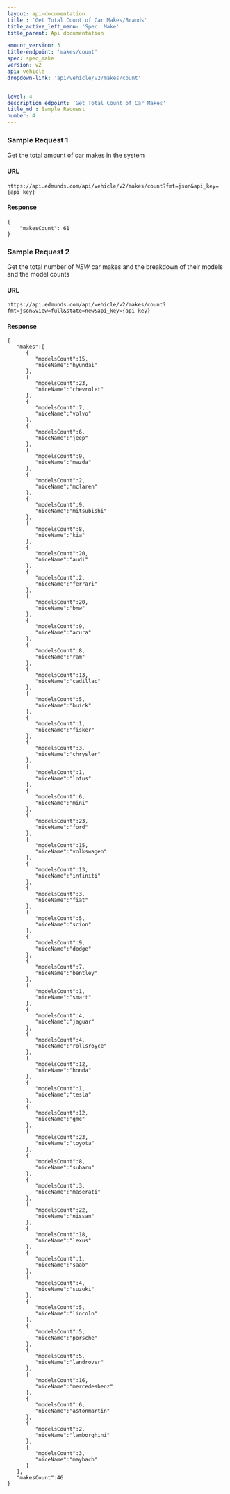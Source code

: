 ```yaml
---
layout: api-documentation
title : 'Get Total Count of Car Makes/Brands'
title_active_left_menu: 'Spec: Make'
title_parent: Api documentation

amount_version: 3
title-endpoint: 'makes/count'
spec: spec_make
version: v2
api: vehicle
dropdown-link: 'api/vehicle/v2/makes/count'


level: 4
description_edpoint: 'Get Total Count of Car Makes'
title_md : Sample Request
number: 4
---
```


### Sample Request 1

Get the total amount of car makes in the system

#### URL

	https://api.edmunds.com/api/vehicle/v2/makes/count?fmt=json&api_key={api key}

#### Response

	{
		"makesCount": 61
	}

### Sample Request 2

Get the total number of _NEW_ car makes and the breakdown of their models and the model counts

#### URL

	https://api.edmunds.com/api/vehicle/v2/makes/count?fmt=json&view=full&state=new&api_key={api key}

#### Response

	{
	   "makes":[
	      {
	         "modelsCount":15,
	         "niceName":"hyundai"
	      },
	      {
	         "modelsCount":23,
	         "niceName":"chevrolet"
	      },
	      {
	         "modelsCount":7,
	         "niceName":"volvo"
	      },
	      {
	         "modelsCount":6,
	         "niceName":"jeep"
	      },
	      {
	         "modelsCount":9,
	         "niceName":"mazda"
	      },
	      {
	         "modelsCount":2,
	         "niceName":"mclaren"
	      },
	      {
	         "modelsCount":9,
	         "niceName":"mitsubishi"
	      },
	      {
	         "modelsCount":8,
	         "niceName":"kia"
	      },
	      {
	         "modelsCount":20,
	         "niceName":"audi"
	      },
	      {
	         "modelsCount":2,
	         "niceName":"ferrari"
	      },
	      {
	         "modelsCount":20,
	         "niceName":"bmw"
	      },
	      {
	         "modelsCount":9,
	         "niceName":"acura"
	      },
	      {
	         "modelsCount":8,
	         "niceName":"ram"
	      },
	      {
	         "modelsCount":13,
	         "niceName":"cadillac"
	      },
	      {
	         "modelsCount":5,
	         "niceName":"buick"
	      },
	      {
	         "modelsCount":1,
	         "niceName":"fisker"
	      },
	      {
	         "modelsCount":3,
	         "niceName":"chrysler"
	      },
	      {
	         "modelsCount":1,
	         "niceName":"lotus"
	      },
	      {
	         "modelsCount":6,
	         "niceName":"mini"
	      },
	      {
	         "modelsCount":23,
	         "niceName":"ford"
	      },
	      {
	         "modelsCount":15,
	         "niceName":"volkswagen"
	      },
	      {
	         "modelsCount":13,
	         "niceName":"infiniti"
	      },
	      {
	         "modelsCount":3,
	         "niceName":"fiat"
	      },
	      {
	         "modelsCount":5,
	         "niceName":"scion"
	      },
	      {
	         "modelsCount":9,
	         "niceName":"dodge"
	      },
	      {
	         "modelsCount":7,
	         "niceName":"bentley"
	      },
	      {
	         "modelsCount":1,
	         "niceName":"smart"
	      },
	      {
	         "modelsCount":4,
	         "niceName":"jaguar"
	      },
	      {
	         "modelsCount":4,
	         "niceName":"rollsroyce"
	      },
	      {
	         "modelsCount":12,
	         "niceName":"honda"
	      },
	      {
	         "modelsCount":1,
	         "niceName":"tesla"
	      },
	      {
	         "modelsCount":12,
	         "niceName":"gmc"
	      },
	      {
	         "modelsCount":23,
	         "niceName":"toyota"
	      },
	      {
	         "modelsCount":8,
	         "niceName":"subaru"
	      },
	      {
	         "modelsCount":3,
	         "niceName":"maserati"
	      },
	      {
	         "modelsCount":22,
	         "niceName":"nissan"
	      },
	      {
	         "modelsCount":18,
	         "niceName":"lexus"
	      },
	      {
	         "modelsCount":1,
	         "niceName":"saab"
	      },
	      {
	         "modelsCount":4,
	         "niceName":"suzuki"
	      },
	      {
	         "modelsCount":5,
	         "niceName":"lincoln"
	      },
	      {
	         "modelsCount":5,
	         "niceName":"porsche"
	      },
	      {
	         "modelsCount":5,
	         "niceName":"landrover"
	      },
	      {
	         "modelsCount":16,
	         "niceName":"mercedesbenz"
	      },
	      {
	         "modelsCount":6,
	         "niceName":"astonmartin"
	      },
	      {
	         "modelsCount":2,
	         "niceName":"lamborghini"
	      },
	      {
	         "modelsCount":3,
	         "niceName":"maybach"
	      }
	   ],
	   "makesCount":46
	}

